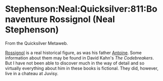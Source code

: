 
# Stephenson:Neal:Quicksilver:811:Bonaventure Rossignol (Neal Stephenson)

From the Quicksilver Metaweb.

[Rossignol](/bonaventure-rossignol) is a real historical figure, as was his father [Antoine](/antoine-rossignol). Some information about them may be found in David Kahn's *The Codebreakers*. But I have not been able to discover much in the way of detail and so virtually everything about him in these books is fictional. They did, however, live in a chateau at Juvisy.
